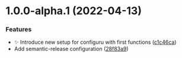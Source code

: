 # 1.0.0-alpha.1 (2022-04-13)


### Features

* :sparkles: Introduce new setup for configuru with first functions ([c1c46ca](https://github.com/42nerds/configuru/commit/c1c46ca133e1d6f51238feb04b7a7dbc6030fd74))
* Add semantic-release configuration ([28f83a9](https://github.com/42nerds/configuru/commit/28f83a98b26fb508dce8b7b7719cff8f9781b1df))
